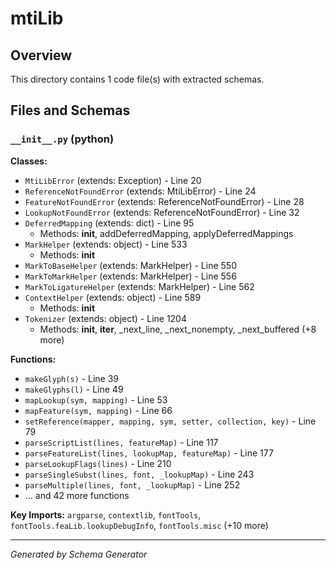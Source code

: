 # mtiLib

## Overview

This directory contains 1 code file(s) with extracted schemas.

## Files and Schemas

### `__init__.py` (python)

**Classes:**
- `MtiLibError` (extends: Exception) - Line 20
- `ReferenceNotFoundError` (extends: MtiLibError) - Line 24
- `FeatureNotFoundError` (extends: ReferenceNotFoundError) - Line 28
- `LookupNotFoundError` (extends: ReferenceNotFoundError) - Line 32
- `DeferredMapping` (extends: dict) - Line 95
  - Methods: __init__, addDeferredMapping, applyDeferredMappings
- `MarkHelper` (extends: object) - Line 533
  - Methods: __init__
- `MarkToBaseHelper` (extends: MarkHelper) - Line 550
- `MarkToMarkHelper` (extends: MarkHelper) - Line 556
- `MarkToLigatureHelper` (extends: MarkHelper) - Line 562
- `ContextHelper` (extends: object) - Line 589
  - Methods: __init__
- `Tokenizer` (extends: object) - Line 1204
  - Methods: __init__, __iter__, _next_line, _next_nonempty, _next_buffered (+8 more)

**Functions:**
- `makeGlyph(s)` - Line 39
- `makeGlyphs(l)` - Line 49
- `mapLookup(sym, mapping)` - Line 53
- `mapFeature(sym, mapping)` - Line 66
- `setReference(mapper, mapping, sym, setter, collection, key)` - Line 79
- `parseScriptList(lines, featureMap)` - Line 117
- `parseFeatureList(lines, lookupMap, featureMap)` - Line 177
- `parseLookupFlags(lines)` - Line 210
- `parseSingleSubst(lines, font, _lookupMap)` - Line 243
- `parseMultiple(lines, font, _lookupMap)` - Line 252
- ... and 42 more functions

**Key Imports:** `argparse`, `contextlib`, `fontTools`, `fontTools.feaLib.lookupDebugInfo`, `fontTools.misc` (+10 more)

---
*Generated by Schema Generator*